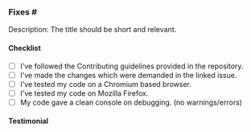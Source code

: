 ### Fixes #<number>
<Do not delete this template>
Description: <provide a description> The title should be short and relevant.

#### Checklist
- [ ] I've followed the Contributing guidelines provided in the repository.
- [ ] I've made the changes which were demanded in the linked issue.
- [ ] I've tested my code on a Chromium based browser.
- [ ] I've tested my code on Mozilla Firefox.
- [ ] My code gave a clean console on debugging. (no warnings/errors)

#### Testimonial
<provide a relevant screenshot or any testimonial for the solved issue if applicable>
